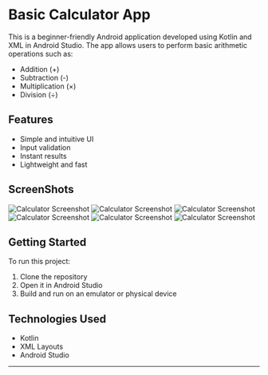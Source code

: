 # Basic Calculator App

This is a beginner-friendly Android application developed using Kotlin and XML in Android Studio. The app allows users to perform basic arithmetic operations such as:

- Addition (+)
- Subtraction (-)
- Multiplication (×)
- Division (÷)

## Features

- Simple and intuitive UI
- Input validation
- Instant results
- Lightweight and fast
## ScreenShots
![Calculator Screenshot](screenshots/ScreenShot-1_Basic_Calculator_AD.png)
![Calculator Screenshot](screenshots/ScreenShot-2_Basic_Calculator_AD.png)
![Calculator Screenshot](screenshots/ScreenShot-3_Basic_Calculator_AD.png)
![Calculator Screenshot](screenshots/ScreenShot-4_Basic_Calculator_AD.png)
![Calculator Screenshot](screenshots/ScreenShot-5_Basic_Calculator_AD.png)
![Calculator Screenshot](screenshots/ScreenShot-6_Basic_Calculator_AD.png)
## Getting Started

To run this project:

1. Clone the repository
2. Open it in Android Studio
3. Build and run on an emulator or physical device

## Technologies Used

- Kotlin
- XML Layouts
- Android Studio

---
